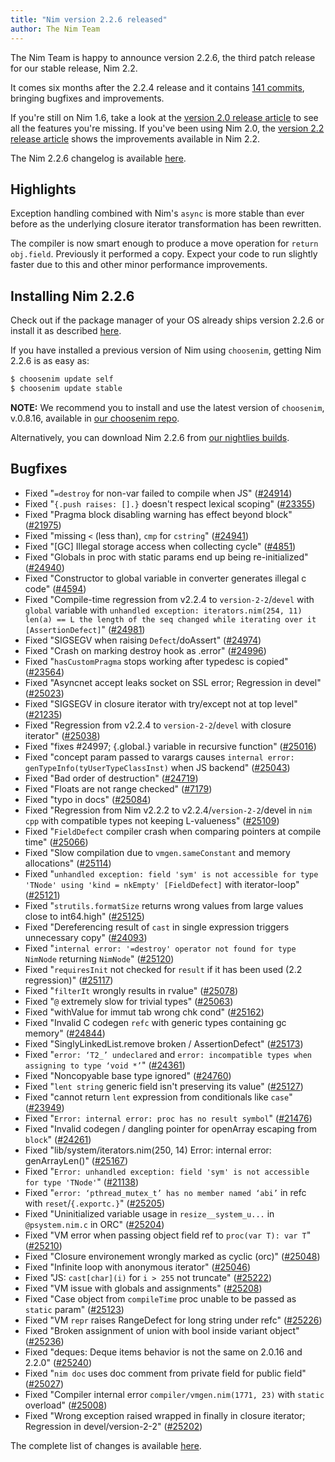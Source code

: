 ```yaml
---
title: "Nim version 2.2.6 released"
author: The Nim Team
---
```


The Nim Team is happy to announce version 2.2.6, the third patch release for our stable release, Nim 2.2.

It comes six months after the 2.2.4 release and it contains [141 commits](https://github.com/nim-lang/Nim/compare/v2.2.4...v2.2.6), bringing bugfixes and improvements.

If you're still on Nim 1.6, take a look at the [version 2.0 release article](https://nim-lang.org/blog/2023/08/01/nim-v20-released.html) to see all the features you're missing.
If you've been using Nim 2.0, the [version 2.2 release article](https://nim-lang.org/blog/2024/10/02/nim-220-2010.html) shows the improvements available in Nim 2.2.

The Nim 2.2.6 changelog is available [here](https://github.com/nim-lang/Nim/blob/v2.2.6/changelog.md).




## Highlights

Exception handling combined with Nim's `async` is more stable than ever before
as the underlying closure iterator transformation has been rewritten.

The compiler is now smart enough to produce a move operation for `return obj.field`.
Previously it performed a copy.
Expect your code to run slightly faster due to this and other minor performance improvements.




## Installing Nim 2.2.6


Check out if the package manager of your OS already ships version 2.2.6 or
install it as described [here](https://nim-lang.org/install.html).

If you have installed a previous version of Nim using `choosenim`,
getting Nim 2.2.6 is as easy as:

```bash
$ choosenim update self
$ choosenim update stable
```

**NOTE:** We recommend you to install and use the latest version of `choosenim`, v.0.8.16, available in [our choosenim repo](https://github.com/nim-lang/choosenim).

Alternatively, you can download Nim 2.2.6 from
[our nightlies builds](https://github.com/nim-lang/nightlies/releases/tag/2025-10-31-version-2-2-ab00c56904e3126ad826bb520d243513a139436a).






## Bugfixes

- Fixed "`=destroy` for non-var failed to compile when JS"
  ([#24914](https://github.com/nim-lang/Nim/issues/24914))
- Fixed "`{.push raises: [].}` doesn't respect lexical scoping"
  ([#23355](https://github.com/nim-lang/Nim/issues/23355))
- Fixed "Pragma block disabling warning has effect beyond block"
  ([#21975](https://github.com/nim-lang/Nim/issues/21975))
- Fixed "missing `<` (less than), `cmp` for `cstring`"
  ([#24941](https://github.com/nim-lang/Nim/issues/24941))
- Fixed "[GC] Illegal storage access when collecting cycle"
  ([#4851](https://github.com/nim-lang/Nim/issues/4851))
- Fixed "Globals in proc with static params end up being re-initialized"
  ([#24940](https://github.com/nim-lang/Nim/issues/24940))
- Fixed "Constructor to global variable in converter generates illegal c code"
  ([#4594](https://github.com/nim-lang/Nim/issues/4594))
- Fixed "Compile-time regression from v2.2.4 to `version-2-2`/`devel` with `global` variable with `unhandled exception: iterators.nim(254, 11) len(a) == L the length of the seq changed while iterating over it [AssertionDefect]`"
  ([#24981](https://github.com/nim-lang/Nim/issues/24981))
- Fixed "SIGSEGV when raising `Defect`/doAssert"
  ([#24974](https://github.com/nim-lang/Nim/issues/24974))
- Fixed "Crash on marking destroy hook as .error"
  ([#24996](https://github.com/nim-lang/Nim/issues/24996))
- Fixed "`hasCustomPragma` stops working after typedesc is copied"
  ([#23564](https://github.com/nim-lang/Nim/issues/23564))
- Fixed "Asyncnet accept leaks socket on SSL error; Regression in devel"
  ([#25023](https://github.com/nim-lang/Nim/issues/25023))
- Fixed "SIGSEGV in closure iterator with try/except not at top level"
  ([#21235](https://github.com/nim-lang/Nim/issues/21235))
- Fixed "Regression from v2.2.4 to `version-2-2`/`devel` with closure iterator"
  ([#25038](https://github.com/nim-lang/Nim/issues/25038))
- Fixed "fixes #24997; {.global.} variable in recursive function"
  ([#25016](https://github.com/nim-lang/Nim/issues/25016))
- Fixed "concept param passed to varargs causes `internal error: genTypeInfo(tyUserTypeClassInst)` when  JS backend"
  ([#25043](https://github.com/nim-lang/Nim/issues/25043))
- Fixed "Bad order of destruction"
  ([#24719](https://github.com/nim-lang/Nim/issues/24719))
- Fixed "Floats are not range checked"
  ([#7179](https://github.com/nim-lang/Nim/issues/7179))
- Fixed "typo in docs"
  ([#25084](https://github.com/nim-lang/Nim/issues/25084))
- Fixed "Regression from Nim v2.2.2 to v2.2.4/`version-2-2`/devel in `nim cpp` with compatible types not keeping L-valueness"
  ([#25109](https://github.com/nim-lang/Nim/issues/25109))
- Fixed "`FieldDefect` compiler crash when comparing pointers at compile time"
  ([#25066](https://github.com/nim-lang/Nim/issues/25066))
- Fixed "Slow compilation due to `vmgen.sameConstant` and memory allocations"
  ([#25114](https://github.com/nim-lang/Nim/issues/25114))
- Fixed "`unhandled exception: field 'sym' is not accessible for type 'TNode' using 'kind = nkEmpty' [FieldDefect]` with iterator-loop"
  ([#25121](https://github.com/nim-lang/Nim/issues/25121))
- Fixed "`strutils.formatSize` returns wrong values from large values close to int64.high"
  ([#25125](https://github.com/nim-lang/Nim/issues/25125))
- Fixed "Dereferencing result of `cast` in single expression triggers unnecessary copy"
  ([#24093](https://github.com/nim-lang/Nim/issues/24093))
- Fixed "`internal error: '=destroy' operator not found for type NimNode` returning `NimNode`"
  ([#25120](https://github.com/nim-lang/Nim/issues/25120))
- Fixed "`requiresInit` not checked for `result` if it has been used (2.2 regression)"
  ([#25117](https://github.com/nim-lang/Nim/issues/25117))
- Fixed "`filterIt` wrongly results in rvalue"
  ([#25078](https://github.com/nim-lang/Nim/issues/25078))
- Fixed "`@` extremely slow for trivial types"
  ([#25063](https://github.com/nim-lang/Nim/issues/25063))
- Fixed "withValue for immut tab wrong chk cond"
  ([#25162](https://github.com/nim-lang/Nim/issues/25162))
- Fixed "Invalid C codegen `refc` with generic types containing gc memory"
  ([#24844](https://github.com/nim-lang/Nim/issues/24844))
- Fixed "SinglyLinkedList.remove broken / AssertionDefect"
  ([#25173](https://github.com/nim-lang/Nim/issues/25173))
- Fixed "`error: ‘T2_’ undeclared` and `error: incompatible types when assigning to type ‘void *’`"
  ([#24361](https://github.com/nim-lang/Nim/issues/24361))
- Fixed "Noncopyable base type ignored"
  ([#24760](https://github.com/nim-lang/Nim/issues/24760))
- Fixed "`lent string` generic field isn't preserving its value"
  ([#25127](https://github.com/nim-lang/Nim/issues/25127))
- Fixed "cannot return `lent` expression from conditionals like `case`"
  ([#23949](https://github.com/nim-lang/Nim/issues/23949))
- Fixed "`Error: internal error: proc has no result symbol`"
  ([#21476](https://github.com/nim-lang/Nim/issues/21476))
- Fixed "Invalid codegen / dangling pointer for openArray escaping from `block`"
  ([#24261](https://github.com/nim-lang/Nim/issues/24261))
- Fixed "lib/system/iterators.nim(250, 14) Error: internal error: genArrayLen()"
  ([#25167](https://github.com/nim-lang/Nim/issues/25167))
- Fixed "`Error: unhandled exception: field 'sym' is not accessible for type 'TNode'`"
  ([#21138](https://github.com/nim-lang/Nim/issues/21138))
- Fixed "`error: ‘pthread_mutex_t’ has no member named ‘abi’` in refc with `reset`/`{.exportc.}`"
  ([#25205](https://github.com/nim-lang/Nim/issues/25205))
- Fixed "Uninitialized variable usage in `resize__system_u...` in `@psystem.nim.c` in ORC"
  ([#25204](https://github.com/nim-lang/Nim/issues/25204))
- Fixed "VM error when passing object field ref to `proc(var T): var T`"
  ([#25210](https://github.com/nim-lang/Nim/issues/25210))
- Fixed "Closure environement wrongly marked as cyclic (orc)"
  ([#25048](https://github.com/nim-lang/Nim/issues/25048))
- Fixed "Infinite loop with anonymous iterator"
  ([#25046](https://github.com/nim-lang/Nim/issues/25046))
- Fixed "JS: `cast[char](i)` for `i > 255` not truncate"
  ([#25222](https://github.com/nim-lang/Nim/issues/25222))
- Fixed "VM issue with globals and assignments"
  ([#25208](https://github.com/nim-lang/Nim/issues/25208))
- Fixed "Case object from `compileTime` proc unable to be passed as `static` param"
  ([#25123](https://github.com/nim-lang/Nim/issues/25123))
- Fixed "VM `repr` raises RangeDefect for long string under refc"
  ([#25226](https://github.com/nim-lang/Nim/issues/25226))
- Fixed "Broken assignment of union with bool inside variant object"
  ([#25236](https://github.com/nim-lang/Nim/issues/25236))
- Fixed "deques: Deque items behavior is not the same on 2.0.16 and 2.2.0"
  ([#25240](https://github.com/nim-lang/Nim/issues/25240))
- Fixed "`nim doc` uses doc comment from private field for public field"
  ([#25027](https://github.com/nim-lang/Nim/issues/25027))
- Fixed "Compiler internal error `compiler/vmgen.nim(1771, 23)` with `static` overload"
  ([#25008](https://github.com/nim-lang/Nim/issues/25008))
- Fixed "Wrong exception raised wrapped in finally in closure iterator; Regression in devel/version-2-2"
  ([#25202](https://github.com/nim-lang/Nim/issues/25202))

The complete list of changes is available [here](https://github.com/nim-lang/Nim/compare/v2.2.4...v2.2.6).
